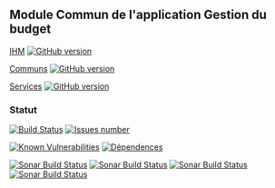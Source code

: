 ## Module Commun de l'application Gestion du budget
[IHM](https://github.com/vzwingma/gestion-budget) [![GitHub version](https://badge.fury.io/gh/vzwingma%2Fgestion-budget.svg)](https://badge.fury.io/gh/vzwingma%2Fgestion-budget)

[Communs](https://github.com/vzwingma/gestion-budget-communs) [![GitHub version](https://badge.fury.io/gh/vzwingma%2Fgestion-budget-communs.svg)](https://badge.fury.io/gh/vzwingma%2Fgestion-budget-communs)

[Services](https://github.com/vzwingma/gestion-budget-services) [![GitHub version](https://badge.fury.io/gh/vzwingma%2Fgestion-budget-services.svg)](https://badge.fury.io/gh/vzwingma%2Fgestion-budget-services)

### Statut

<a href='https://travis-ci.com/vzwingma/gestion-budget-communs/branches'><img src='https://travis-ci.com/vzwingma/gestion-budget-communs.svg?branch=master' alt='Build Status' /></a>
<a href='https://github.com/vzwingma/gestion-budget-communs/issues'><img src='http://githubbadges.herokuapp.com/vzwingma/gestion-budget-communs/issues?style=square' alt='Issues number' /></a>

[![Known Vulnerabilities](https://snyk.io/test/github/vzwingma/gestion-budget-communs/badge.svg)](https://snyk.io/test/github/vzwingma/gestion-budget-communs)
[![Dépendences](https://img.shields.io/librariesio/github/vzwingma/gestion-budget-communs.png)](https://libraries.io/github/vzwingma/gestion-budget-communs)

<a href="https://sonarcloud.io/dashboard?id=gestion-budget-communs"><img alt="Sonar Build Status" src="https://sonarcloud.io/api/project_badges/measure?project=gestion-budget-communs&metric=coverage" /></a>
<a href="https://sonarcloud.io/dashboard?id=gestion-budget-communs"><img alt="Sonar Build Status" src="https://sonarcloud.io/api/project_badges/measure?project=gestion-budget-communs&metric=sqale_rating" /></a>
<a href="https://sonarcloud.io/dashboard?id=gestion-budget-communs"><img alt="Sonar Build Status" src="https://sonarcloud.io/api/project_badges/measure?project=gestion-budget-communs&metric=reliability_rating" /></a>
<a href="https://sonarcloud.io/dashboard?id=gestion-budget-communs"><img alt="Sonar Build Status" src="https://sonarcloud.io/api/project_badges/measure?project=gestion-budget-communs&metric=security_rating" /></a>
